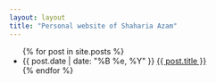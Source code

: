 ```yaml
---
layout: layout
title: "Personal website of Shaharia Azam"
---
```

 <ul class="listing">
    {% for post in site.posts %}
    <li>
      <span>{{ post.date | date: "%B %e, %Y" }}</span> <a href="{{ post.url }}">{{ post.title }}</a>
    </li>
    {% endfor %}
  </ul>